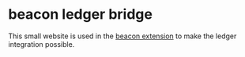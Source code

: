 # beacon ledger bridge

This small website is used in the [beacon extension](https://github.com/airgap-it/beacon-extension) to make the ledger integration possible.